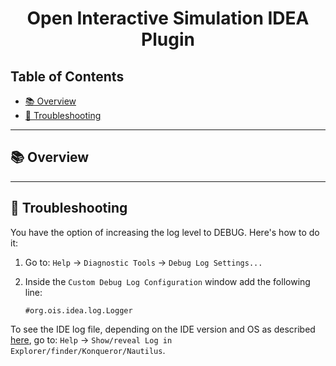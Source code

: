 <div align="center">

# Open Interactive Simulation IDEA Plugin

</div>

## Table of Contents
- [📚 Overview](#-overview)
- [🐞 Troubleshooting](#-troubleshooting)

---
## 📚 Overview

---
## 🐞 Troubleshooting

You have the option of increasing the log level to DEBUG. Here's how to do it:

1. Go to: `Help` -> `Diagnostic Tools` -> `Debug Log Settings...`

2. Inside the `Custom Debug Log Configuration` window add the following line:

    ```text
    #org.ois.idea.log.Logger
    ```

To see the IDE log file, depending on the IDE version and OS as described [here](https://intellij-support.jetbrains.com/hc/en-us/articles/207241085-Locating-IDE-log-files),
go to: `Help` -> `Show/reveal Log in Explorer/finder/Konqueror/Nautilus`.